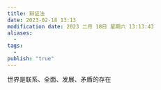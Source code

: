 ```yaml
---
title: 辩证法
date: 2023-02-18 13:13
modification date: 2023 二月 18日 星期六 13:13:43
aliases:
  - 
tags:
  - 
publish: "true"
---
```


世界是联系、全面、发展、矛盾的存在
